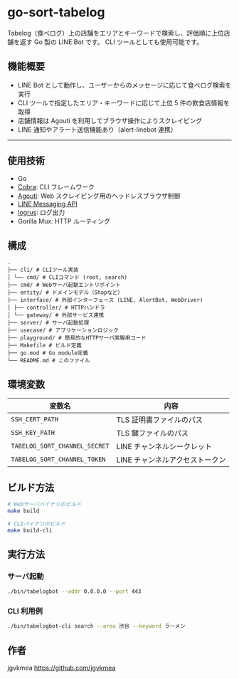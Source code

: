 # go-sort-tabelog

Tabelog（食べログ）上の店舗をエリアとキーワードで検索し、評価順に上位店舗を返す Go 製の LINE Bot です。
CLI ツールとしても使用可能です。

## 機能概要

- LINE Bot として動作し、ユーザーからのメッセージに応じて食べログ検索を実行
- CLI ツールで指定したエリア・キーワードに応じて上位 5 件の飲食店情報を取得
- 店舗情報は Agouti を利用してブラウザ操作によりスクレイピング
- LINE 通知やアラート送信機能あり（alert-linebot 連携）

---

## 使用技術

- Go
- [Cobra](https://github.com/spf13/cobra): CLI フレームワーク
- [Agouti](https://github.com/sclevine/agouti): Web スクレイピング用のヘッドレスブラウザ制御
- [LINE Messaging API](https://developers.line.biz/ja/services/messaging-api/)
- [logrus](https://github.com/sirupsen/logrus): ログ出力
- Gorilla Mux: HTTP ルーティング

## 構成

```
.
├── cli/ # CLIツール実装
│ └── cmd/ # CLIコマンド (root, search)
├── cmd/ # Webサーバ起動エントリポイント
├── entity/ # ドメインモデル（Shopなど）
├── interface/ # 外部インターフェース (LINE, AlertBot, WebDriver)
│ ├── controller/ # HTTPハンドラ
│ └── gateway/ # 外部サービス連携
├── server/ # サーバ起動処理
├── usecase/ # アプリケーションロジック
├── playground/ # 簡易的なHTTPサーバ実験用コード
├── Makefile # ビルド定義
├── go.mod # Go module定義
└── README.md # このファイル
```

## 環境変数

| 変数名                        | 内容                            |
| ----------------------------- | ------------------------------- |
| `SSH_CERT_PATH`               | TLS 証明書ファイルのパス        |
| `SSH_KEY_PATH`                | TLS 鍵ファイルのパス            |
| `TABELOG_SORT_CHANNEL_SECRET` | LINE チャンネルシークレット     |
| `TABELOG_SORT_CHANNEL_TOKEN`  | LINE チャンネルアクセストークン |

## ビルド方法

```bash
# Webサーババイナリのビルド
make build

# CLIバイナリのビルド
make build-cli
```

## 実行方法

### サーバ起動

```bash
./bin/tabelogbot --addr 0.0.0.0 --port 443
```

### CLI 利用例

```bash
./bin/tabelogbot-cli search --area 渋谷 --keyword ラーメン
```

## 作者

jgvkmea
https://github.com/jgvkmea
